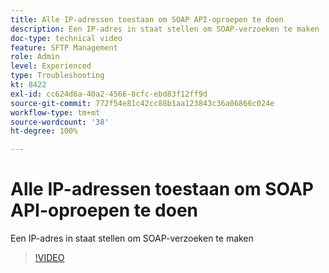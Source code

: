 ```yaml
---
title: Alle IP-adressen toestaan om SOAP API-oproepen te doen
description: Een IP-adres in staat stellen om SOAP-verzoeken te maken
doc-type: technical video
feature: SFTP Management
role: Admin
level: Experienced
type: Troubleshooting
kt: 8422
exl-id: cc624d6a-40a2-4566-8cfc-ebd83f12ff9d
source-git-commit: 772f54e81c42cc88b1aa123843c36a06866c024e
workflow-type: tm+mt
source-wordcount: '38'
ht-degree: 100%

---
```


# Alle IP-adressen toestaan om SOAP API-oproepen te doen

Een IP-adres in staat stellen om SOAP-verzoeken te maken

>[!VIDEO](https://video.tv.adobe.com/v/335978?quality=12)
